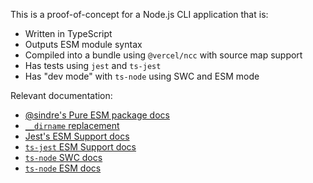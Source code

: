 This is a proof-of-concept for a Node.js CLI application that is:

* Written in TypeScript
* Outputs ESM module syntax
* Compiled into a bundle using `@vercel/ncc` with source map support
* Has tests using `jest` and `ts-jest`
* Has "dev mode" with `ts-node` using SWC and ESM mode

Relevant documentation:

* [@sindre's Pure ESM package docs](https://gist.github.com/sindresorhus/a39789f98801d908bbc7ff3ecc99d99c)
* [`__dirname` replacement](https://blog.logrocket.com/alternatives-dirname-node-js-es-modules/)
* [Jest's ESM Support docs](https://jestjs.io/docs/ecmascript-modules)
* [`ts-jest` ESM Support docs](https://kulshekhar.github.io/ts-jest/docs/guides/esm-support/)
* [`ts-node` SWC docs](https://typestrong.org/ts-node/docs/swc)
* [`ts-node` ESM docs](https://typestrong.org/ts-node/docs/imports#native-ecmascript-modules)
